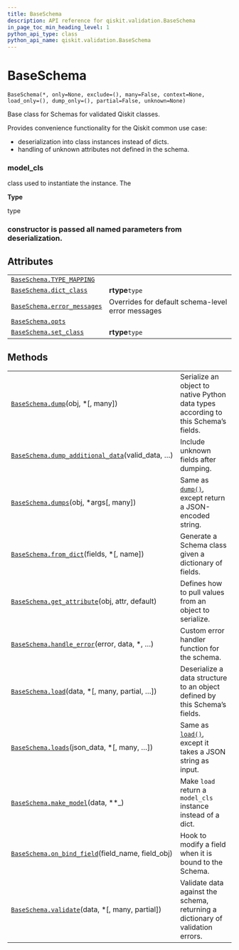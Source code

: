 ```yaml
---
title: BaseSchema
description: API reference for qiskit.validation.BaseSchema
in_page_toc_min_heading_level: 1
python_api_type: class
python_api_name: qiskit.validation.BaseSchema
---
```


# BaseSchema

<span id="qiskit.validation.BaseSchema" />

`BaseSchema(*, only=None, exclude=(), many=False, context=None, load_only=(), dump_only=(), partial=False, unknown=None)`

Base class for Schemas for validated Qiskit classes.

Provides convenience functionality for the Qiskit common use case:

*   deserialization into class instances instead of dicts.
*   handling of unknown attributes not defined in the schema.

<span id="qiskit.validation.BaseSchema.model_cls" />

### model\_cls

class used to instantiate the instance. The

**Type**

type

### constructor is passed all named parameters from deserialization.

## Attributes

|                                                                                                                          |                                                   |
| ------------------------------------------------------------------------------------------------------------------------ | ------------------------------------------------- |
| [`BaseSchema.TYPE_MAPPING`](qiskit.validation.BaseSchema.TYPE_MAPPING "qiskit.validation.BaseSchema.TYPE_MAPPING")       |                                                   |
| [`BaseSchema.dict_class`](qiskit.validation.BaseSchema.dict_class "qiskit.validation.BaseSchema.dict_class")             | **rtype**`type`                                   |
| [`BaseSchema.error_messages`](qiskit.validation.BaseSchema.error_messages "qiskit.validation.BaseSchema.error_messages") | Overrides for default schema-level error messages |
| [`BaseSchema.opts`](qiskit.validation.BaseSchema.opts "qiskit.validation.BaseSchema.opts")                               |                                                   |
| [`BaseSchema.set_class`](qiskit.validation.BaseSchema.set_class "qiskit.validation.BaseSchema.set_class")                | **rtype**`type`                                   |

## Methods

|                                                                                                                                                            |                                                                                                                                    |
| ---------------------------------------------------------------------------------------------------------------------------------------------------------- | ---------------------------------------------------------------------------------------------------------------------------------- |
| [`BaseSchema.dump`](qiskit.validation.BaseSchema.dump "qiskit.validation.BaseSchema.dump")(obj, \*\[, many])                                               | Serialize an object to native Python data types according to this Schema’s fields.                                                 |
| [`BaseSchema.dump_additional_data`](qiskit.validation.BaseSchema.dump_additional_data "qiskit.validation.BaseSchema.dump_additional_data")(valid\_data, …) | Include unknown fields after dumping.                                                                                              |
| [`BaseSchema.dumps`](qiskit.validation.BaseSchema.dumps "qiskit.validation.BaseSchema.dumps")(obj, \*args\[, many])                                        | Same as [`dump()`](qiskit.validation.BaseSchema.dump "qiskit.validation.BaseSchema.dump"), except return a JSON-encoded string.    |
| [`BaseSchema.from_dict`](qiskit.validation.BaseSchema.from_dict "qiskit.validation.BaseSchema.from_dict")(fields, \*\[, name])                             | Generate a Schema class given a dictionary of fields.                                                                              |
| [`BaseSchema.get_attribute`](qiskit.validation.BaseSchema.get_attribute "qiskit.validation.BaseSchema.get_attribute")(obj, attr, default)                  | Defines how to pull values from an object to serialize.                                                                            |
| [`BaseSchema.handle_error`](qiskit.validation.BaseSchema.handle_error "qiskit.validation.BaseSchema.handle_error")(error, data, \*, …)                     | Custom error handler function for the schema.                                                                                      |
| [`BaseSchema.load`](qiskit.validation.BaseSchema.load "qiskit.validation.BaseSchema.load")(data, \*\[, many, partial, …])                                  | Deserialize a data structure to an object defined by this Schema’s fields.                                                         |
| [`BaseSchema.loads`](qiskit.validation.BaseSchema.loads "qiskit.validation.BaseSchema.loads")(json\_data, \*\[, many, …])                                  | Same as [`load()`](qiskit.validation.BaseSchema.load "qiskit.validation.BaseSchema.load"), except it takes a JSON string as input. |
| [`BaseSchema.make_model`](qiskit.validation.BaseSchema.make_model "qiskit.validation.BaseSchema.make_model")(data, \*\*\_)                                 | Make `load` return a `model_cls` instance instead of a dict.                                                                       |
| [`BaseSchema.on_bind_field`](qiskit.validation.BaseSchema.on_bind_field "qiskit.validation.BaseSchema.on_bind_field")(field\_name, field\_obj)             | Hook to modify a field when it is bound to the Schema.                                                                             |
| [`BaseSchema.validate`](qiskit.validation.BaseSchema.validate "qiskit.validation.BaseSchema.validate")(data, \*\[, many, partial])                         | Validate data against the schema, returning a dictionary of validation errors.                                                     |

